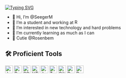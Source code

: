 [![Typing SVG](https://readme-typing-svg.herokuapp.com?color=0969DF&center=true&vCenter=true&height=60&lines=Full-stack+Student+developer)](https://git.io/typing-svg)

- 👋 Hi, I’m @SeegerM
- 📘 I’m a student and working at <img src="https://img.shields.io/badge/Secret-282C34?logo=AG&logoColor=F7DF1E?style=flat" alt="REDACTED logo" title="REDACTED" height="15" />
- 👀 I’m interested in new technology and hard problems
- 🌱 I’m currently learning as much as I can
- 💞️ Cutie @Rosenbem

## 🛠  Proficient Tools
<p>
  <p>
    <img src="https://img.shields.io/badge/Java-282C34?logo=Java" alt="Java logo" title="Java" height="25" />
    <img src="https://img.shields.io/badge/Python-282C34?logo=Python" alt="Python logo" title="Python" height="25" />
    <img src="https://img.shields.io/badge/SQL-282C34?logo=SQL" alt="SQL logo" title="SQL" height="25" />
    <img src="https://img.shields.io/badge/HTML-282C34?logo=html5" alt="HTML logo" title="HTML" height="25" />
    <img src="https://img.shields.io/badge/JavaScript-282C34?logo=javascript" alt="JavaScript logo" title="JavaScript" height="25" />
    <img src="https://img.shields.io/badge/TypeScript-282C34?logo=typescript" alt="TypeScript logo" title="TypeScript" height="25" />
    <img src="https://img.shields.io/badge/CSharp-282C34?logo=csharp" alt="C# logo" title="C#" height="25" />
    <img src="https://img.shields.io/badge/R-282C34?logo=r" alt="R logo" title="R" height="25" />
    <img src="https://img.shields.io/badge/Prolog-282C34?logo=prolog" alt="Prolog logo" title="Prolog" height="25" />
  </p>
  <p>
  </p>
</p>

